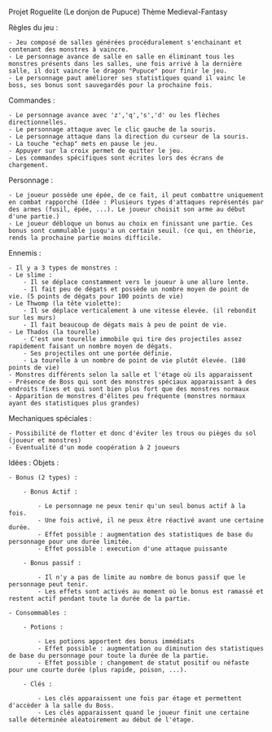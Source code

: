 Projet Roguelite (Le donjon de Pupuce)
Thème Medieval-Fantasy

Règles du jeu :

    - Jeu composé de salles générées procéduralement s'enchainant et contenant des monstres à vaincre.
    - Le personnage avance de salle en salle en éliminant tous les monstres présents dans les salles, une fois arrivé à la dernière salle, il doit vaincre le dragon "Pupuce" pour finir le jeu.
    - Le personnage paut améliorer ses statistiques quand il vainc le boss, ses bonus sont sauvegardés pour la prochaine fois.
 

Commandes :

    - Le personnage avance avec 'z','q','s','d' ou les flèches directionnelles.
    - Le personnage attaque avec le clic gauche de la souris.
    - Le personnage attaque dans la direction du curseur de la souris.
    - La touche "echap" mets en pause le jeu.
    - Appuyer sur la croix permet de quitter le jeu.
    - Les commandes spécifiques sont écrites lors des écrans de chargement.

Personnage :

    - Le joueur possède une épée, de ce fait, il peut combattre uniquement en combat rapporché (Idée : Plusieurs types d'attaques représentés par des armes (fusil, épée, ...). Le joueur choisit son arme au début d'une partie.)
    - Le joueur débloque un bonus au choix en finissant une partie. Ces bonus sont cummulable jusqu'a un certain seuil. (ce qui, en théorie, rends la prochaine partie moins difficile.

Ennemis : 

    - Il y a 3 types de monstres :
    - Le slime :
        - Il se déplace constamment vers le joueur à une allure lente.
        - Il fait peu de dégats et possède un nombre moyen de point de vie. (5 points de dégats pour 100 points de vie)
    - Le Thwomp (la tête violette): 
        - Il se déplace verticalement à une vitesse élevée. (il rebondit sur les murs)
        - Il fait beaucoup de dégats mais à peu de point de vie.
    - Le Thados (la tourelle)
        - C'est une tourelle immobile qui tire des projectiles assez rapidement faisant un nombre moyen de dégats.
        - Ses projectiles ont une portée définie.
        - La tourelle à un nombre de point de vie plutôt élevée. (180 points de vie)
    - Monstres différents selon la salle et l'étage où ils apparaissent
    - Présence de Boss qui sont des monstres spéciaux apparaissant à des endroits fixes et qui sont bien plus fort que des monstres normaux
    - Apparition de monstres d'élites peu fréquente (monstres normaux ayant des statistiques plus grandes)


Mechaniques spéciales :

    - Possibilité de flotter et donc d'éviter les trous ou pièges du sol (joueur et monstres)
    - Eventualité d'un mode coopération à 2 joueurs

Idées : 
Objets :

    - Bonus (2 types) : 

        - Bonus Actif :

            - Le personnage ne peux tenir qu'un seul bonus actif à la fois.
            - Une fois activé, il ne peux être réactivé avant une certaine durée.
            - Effet possible : augmentation des statistiques de base du personnage pour une durée limitée.
            - Effet possible : execution d'une attaque puissante

        - Bonus passif :

            - Il n'y a pas de limite au nombre de bonus passif que le personnage peut tenir.
            - Les effets sont activés au moment où le bonus est ramassé et restent actif pendant toute la durée de la partie.

    - Consommables :

        - Potions :

            - Les potions apportent des bonus immédiats 
            - Effet possible : augmentation ou diminution des statistiques de base du personnage pour toute la durée de la partie.
            - Effet possible : changement de statut positif ou néfaste pour une courte durée (plus rapide, poison, ...).

        - Clés :

            - Les clés apparaissent une fois par étage et permettent d'accèder à la salle du Boss.
            - Les clés apparaissent quand le joueur finit une certaine salle déterminée aléatoirement au début de l'étage.